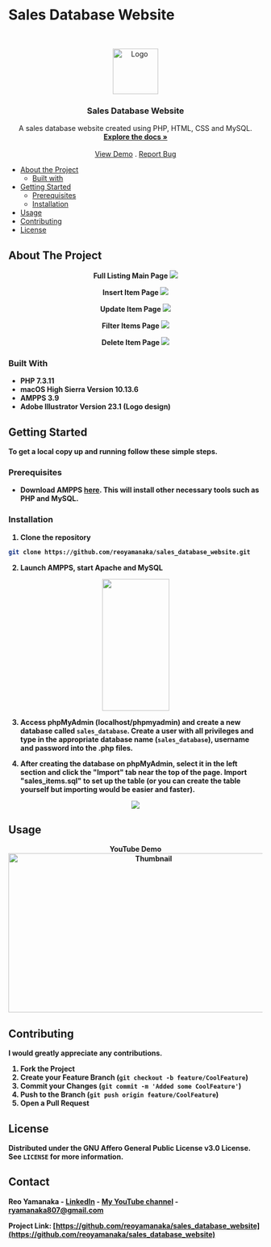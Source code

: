 <!--
***Thank you for checking out my project. I am open to any suggestions for improvement.
***Please fork the repository and create a pull request or open an issue with the
***tag "improvement".
-->

# Sales Database Website

<br />
<p align="center">
  <a href="https://github.com/reoyamanaka/sales_database_website.git">
    <img src="images/webicon.svg" alt="Logo" width="90" height="90">
  </a>

  <h3 align="center">Sales Database Website</h3>

  <p align="center">
    A sales database website created using PHP, HTML, CSS and MySQL.
    <br />
    <a href="https://github.com/reoyamanaka/sales_database_website.git"><strong>Explore the docs »</strong></a>
    <br />
    <br />
    <a href="https://www.youtube.com/watch?v=TNc0G3Gmi5E">View Demo</a>
    .
    <a href="https://github.com/reoyamanaka/sales_database_website/issues">Report Bug</a>
  </p>
</p>

<!-- Table of Contents -->

* [About the Project](#about-the-project)
  * [Built with](#built-with)
* [Getting Started](#getting-started)
  * [Prerequisites](#prerequisites)
  * [Installation](#installation)
* [Usage](#usage)
* [Contributing](#contributing)
* [License](#license)

## About The Project
<p align="center">
  <strong>Full Listing Main Page<strong>
  <img src="images/fulllisting.png">
</p>

<p align="center">
  <strong>Insert Item Page<strong>
  <img src="images/insertpage.png">
</p>

<p align="center">
  <strong>Update Item Page<strong>
  <img src="images/update.png">
</p>

<p align="center">
  <strong>Filter Items Page<strong>
  <img src="images/filter.png">
</p>

<p align="center">
  <strong>Delete Item Page<strong>
  <img src="images/delete.png">
</p>

### Built With

* PHP 7.3.11
* macOS High Sierra Version 10.13.6
* AMPPS 3.9
* Adobe Illustrator Version 23.1 (Logo design)

## Getting Started

To get a local copy up and running follow these simple steps.

### Prerequisites

* Download AMPPS <a href="https://ampps.com/download">here</a>. This will install other necessary tools such as PHP and MySQL.  

### Installation

1. Clone the repository
```sh
git clone https://github.com/reoyamanaka/sales_database_website.git
```
2. Launch AMPPS, start Apache and MySQL
<p align="center">
  <img src="images/ampps_init.png" width="133" height="261">
</p>

3. Access phpMyAdmin (localhost/phpmyadmin) and create a new database called `sales_database`. Create a user with all privileges and type in the appropriate database name (`sales_database`), username and password into the .php files.

4. After creating the database on phpMyAdmin, select it in the left section and click the "Import" tab near the top of the page. Import "sales_items.sql" to set up the table (or you can create the table yourself but importing would be easier and faster).

<p align="center">
  <img src="images/importsql.png">
</p>

## Usage

<div align="center">
  <strong>YouTube Demo</strong><br>
  <a href="https://www.youtube.com/watch?v=TNc0G3Gmi5E">
    <img src="http://i3.ytimg.com/vi/TNc0G3Gmi5E/hqdefault.jpg" alt="Thumbnail" width="560" height="315">
  </a>
</div>

## Contributing

I would greatly appreciate any contributions.

1. Fork the Project
2. Create your Feature Branch (`git checkout -b feature/CoolFeature`)
3. Commit your Changes (`git commit -m 'Added some CoolFeature'`)
4. Push to the Branch (`git push origin feature/CoolFeature`)
5. Open a Pull Request


## License

Distributed under the GNU Affero General Public License v3.0 License. See `LICENSE` for more information.

## Contact

Reo Yamanaka - [LinkedIn](https://www.linkedin.com/in/reo-yamanaka-7a2289119/) - [My YouTube channel](https://www.youtube.com/channel/UCBwqp_MEM2XcSnq7kRvOB3A) - ryamanaka807@gmail.com

Project Link: [https://github.com/reoyamanaka/sales_database_website](https://github.com/reoyamanaka/sales_database_website)
